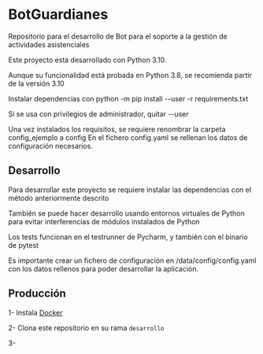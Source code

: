 # BotGuardianes
Repositorio para el desarrollo de Bot para el soporte a la gestión de actividades asistenciales

Este proyecto está desarrollado con Python 3.10.

Aunque su funcionalidad está probada en Python 3.8, se recomienda partir de la versión 3.10


Instalar dependencias con python -m pip install --user -r requirements.txt

Si se usa con privilegios de administrador, quitar --user

Una vez instalados los requisitos, se requiere renombrar la carpeta config_ejemplo a config
En el fichero config.yaml se rellenan los datos de configuración necesarios.

## Desarrollo

Para desarrollar este proyecto se requiere instalar las dependencias con el método anteriormente descrito

También se puede hacer desarrollo usando entornos virtuales de Python para evitar interferencias
de módulos instalados de Python

Los tests funcionan en el testrunner de Pycharm, y también con el binario de pytest

Es importante crear un fichero de configuración en /data/config/config.yaml 
con los datos rellenos para poder desarrollar la aplicación.

## Producción

1- Instala [Docker](https://docs.docker.com/engine/install/#server)

2- Clona este repositorio en su rama ``desarrollo``

3- 

